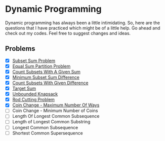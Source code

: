 # Dynamic Programming
Dynamic programming has always been a little intimidating. So, here are the questions that I have practiced which might be of a little help. Go ahead and check out my codes. Feel free to suggest changes and ideas. 


## Problems
- [x] [Subset Sum Problem](https://github.com/Ishita-Tiwari/Dynamic-Programming/blob/main/1.%20Subset%20Sum%20Problem.py)
- [x] [Equal Sum Partition Problem](https://github.com/Ishita-Tiwari/Dynamic-Programming/blob/main/2.%20Equal%20Sum%20Partition%20Problem.py)
- [x] [Count Subsets With A Given Sum](https://github.com/Ishita-Tiwari/Dynamic-Programming/blob/main/3.%20Count%20subset%20with%20given%20sum.py)
- [x] [Minimum Subset Sum Difference](https://github.com/Ishita-Tiwari/Dynamic-Programming/blob/main/4.%20Minimum%20Subset%20Sum%20Difference.py)
- [x] [Count Subsets With Given Difference](https://github.com/Ishita-Tiwari/Dynamic-Programming/blob/main/5.%20Count%20subsets%20with%20given%20difference.py)
- [x] [Target Sum](https://github.com/Ishita-Tiwari/Dynamic-Programming/blob/main/6.%20Target%20Sum.py)
- [x] [Unbounded Knapsack](https://github.com/Ishita-Tiwari/Dynamic-Programming/blob/main/7.%20Unbounded%20Knapsack.py)
- [x] [Rod Cutting Problem](https://github.com/Ishita-Tiwari/Dynamic-Programming/blob/main/8.%20Rod%20Cutting%20Problem.py)
- [x] [Coin Change - Maximum Number Of Ways](https://github.com/Ishita-Tiwari/Dynamic-Programming/blob/main/9.%20Coin%20Change%20-%20Maximum%20number%20of%20ways.py)
- [ ] Coin Change - Minimum Number of Coins
- [ ] Length Of Longest Common Subsequence
- [ ] Length of Longest Common Substring
- [ ] Longest Common Subsequence
- [ ] Shortest Common Supersequence
